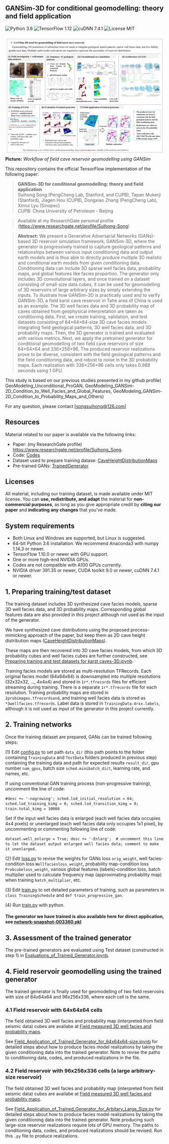 ## GANSim-3D for conditional geomodelling: theory and field application
![Python 3.6](https://img.shields.io/badge/python-3.6-green.svg?style=plastic)
![TensorFlow 1.12](https://img.shields.io/badge/tensorflow-1.12-green.svg?style=plastic)
![cuDNN 7.4.1](https://img.shields.io/badge/cudnn-7.4.1-green.svg?style=plastic)
![License MIT](https://img.shields.io/badge/license-MIT-green.svg?style=plastic)

![Teaser image](./Workflow_of_field_application_of_GANSim.png) 
**Picture:** *Workflow of field cave reservoir geomodelling using GANSim*

This repository contains the official TensorFlow implementation of the following paper:

> **GANSim-3D for conditional geomodelling: theory and field application**<br>
> Suihong Song (PengCheng Lab, Stanford, and CUPB), Tapan Mukerji (Stanford), Jiagen Hou (CUPB), Dongxiao Zhang (PengCheng Lab), Xinrui Lyu (Sinopec) <br>
> CUPB: China University of Petroleum - Beijing

> Available at my ResearchGate personal profile (https://www.researchgate.net/profile/Suihong-Song)

> **Abstract:** We present a Generative Adversarial Networks (GANs)-based 3D reservoir simulation framework, GANSim-3D, where the generator is progressively trained to capture geological patterns and relationships between various input conditioning data and output earth models and is thus able to directly produce multiple 3D realistic and conditional earth models from given conditioning data. Conditioning data can include 3D sparse well facies data, probability maps, and global features like facies proportion. The generator only includes 3D convolutional layers, and once trained on a dataset consisting of small-size data cubes, it can be used for geomodelling of 3D reservoirs of large arbitrary sizes by simply extending the inputs. To illustrate how GANSim-3D is practically used and to verify GANSim-3D, a field karst cave reservoir in Tahe area of China is used as an example. The 3D well facies data and 3D probability map of caves obtained from geophysical interpretation are taken as conditioning data. First, we create training, validation, and test datasets consisting of 64×64×64-size 3D cave facies models integrating field geological patterns, 3D well facies data, and 3D probability maps. Then, the 3D generator is trained and evaluated with various metrics. Next, we apply the pretrained generator for conditional geomodelling of two field cave reservoirs of size 64×64×64 and 336×256×96. The produced reservoir realizations prove to be diverse, consistent with the field geological patterns and the field conditioning data, and robust to noise in the 3D probability maps. Each realization with 336×256×96 cells only takes 0.988 seconds using 1 GPU. 

This study is based on our previous studies presented in my github profile(
GeoModeling_Unconditional_ProGAN, GeoModeling_GANSim-2D_Condition_to_Well_Facies_and_Global_Features, GeoModeling_GANSim-2D_Condition_to_Probability_Maps_and_Others)

For any question, please contact [songsuihong@126.com]<br>


## Resources

Material related to our paper is available via the following links:

- Paper: (my ResearchGate profile) https://www.researchgate.net/profile/Suihong_Song.
- Code: [Codes](./Codes/) 
- Dataset used to prepare training datase: [CaveHeightDistributionMaps](./CaveHeightDistributionMaps/)
- Pre-trained GANs: [TrainedGenerator](./TrainedGenerator/) 

## Licenses

All material, including our training dataset, is made available under MIT license. You can **use, redistribute, and adapt** the material for **non-commercial purposes**, as long as you give appropriate credit by **citing our paper** and **indicating any changes** that you've made.

## System requirements

* Both Linux and Windows are supported, but Linux is suggested.
* 64-bit Python 3.6 installation. We recommend Anaconda3 with numpy 1.14.3 or newer.
* TensorFlow 1.10.0 or newer with GPU support.
* One or more high-end NVIDIA GPUs.
* Codes are not compatible with A100 GPUs currently. 
* NVIDIA driver 391.35 or newer, CUDA toolkit 9.0 or newer, cuDNN 7.4.1 or newer.


## 1. Preparing training/test dataset

The training dataset includes 3D synthesized cave facies models, sparse 3D well facies data, and 3D probability maps. Corresponding global features data are also provided in this project although not used as the input of the generator. 

We have synthesized cave distributions using the proposed process-mimicking approach of the paper, but keep them as 2D cave height distribution maps ([CaveHeightDistributionMaps](./CaveHeightDistributionMaps/)). 

These maps are then recovered into 3D cave facies models, from which 3D probability cubes and well facies cubes are further constructed, see [Preparing training and test datasets for karst caves-3D.ipynb](./Codes/Preparing_training_and_test_datasets_for_karst_caves-3D.ipynb/). 

Training facies models are stored as multi-resolution TFRecords. Each original facies model (64x64x64) is downsampled into multiple resolutions (32x32x32, …, 4x4x4) and stored in `1r*.tfrecords` files for efficient streaming during training. There is a separate `1r*.tfrecords` file for each resolution. Training probability maps are stored in `2probimages.tfrecordsand`, and training well facies data is stored as `*3wellfacies.tfrecords`. Label data is stored in `TrainingData-4rxx.labels`, although it is not used as input of the generator in this project currently. 


## 2. Training networks

Once the training dataset are prepared, GANs can be trained following steps:

(1) Edit [config.py](./Codes/config.py) to set path `data_dir` (this path points to the folder containing `TrainingData` and `TestData` folders produced in previous step) containing the training data and path for expected results `result_dir`, gpu number `num_gpus`, batch size `sched.minibatch_dict`, learning rate, and names, etc.

If using conventional GAN training process (non-progressive training), uncomment the line of code: 
```
#desc += '-nogrowing'; sched.lod_initial_resolution = 64; sched.lod_training_kimg = 0; sched.lod_transition_kimg = 0; train.total_kimg = 10000
```

Set if the input well facies data is enlarged (each well facies data occupies 4x4 pixels) or unenlarged (each well facies data only occupies 1x1 pixel), by uncommenting or commenting following line of code:
```
dataset.well_enlarge = True; desc += '-Enlarg';  # uncomment this line to let the dataset output enlarged well facies data; comment to make it unenlarged.
```

(2) Edit [loss.py](./Codes/loss.py) to revise the weights for GANs loss `orig_weight`, well facies-condition loss `Wellfaciesloss_weight`, probability map-condition loss `Probcubeloss_weight`, various global features (labels)-condition loss, batch multiplier used to calculate frequency map (approximating probability map) when training `batch_multiplier`, etc.

(3) Edit [train.py](./Codes/train.py) to set detailed parameters of training, such as parameters in `class TrainingSchedule` and `def train_progressive_gan`.

(4) Run [train.py](./Codes/train.py) with python.

#### The generator we have trained is also available here for direct application, see [network-snapshot-003360.pkl](./TrainedGenerator/)


## 3. Assessment of the trained generator

The pre-trained generators are evaluated using Test dataset (constructed in step 1) in [Evaluations_of_Trained_Generator.ipynb](./Codes/Evaluations_of_Trained_Generator.ipynb). 


## 4. Field reservoir geomodelling using the trained generator

The trained generator is finally used for geomodelling of two field reservoirs with size of 64x64x64 and 96x256x336, where each cell is the same.

### 4.1 Field reservoir with 64x64x64 cells

The field obtained 3D well facies and probability map (interpreted from field seismic data) cubes are availabe at [Field measured 3D well facies and probability maps](./PracticalDataFromTahe/64x64x64/).

See [Field_Application_of_Trained_Generator_for_64x64x64-size.ipynb](./Codes/Field_Application_of_Trained_Generator_for_64x64x64-size.ipynb/) for detailed steps about how to produce facies model realizations by taking the given conditioning data into the trained generator. Note to revise the paths to conditioning data, codes, and produced realizations in the file.

### 4.2 Field reservoir with 96x256x336 cells (a large arbitrary-size reservoir)

The field obtained 3D well facies and probability map (interpreted from field seismic data) cubes are availabe at [Field measured 3D well facies and probability maps](./PracticalDataFromTahe/96x256x336/).

See [Field_Application_of_Trained_Generator_for_Arbitary_Large_Size.py](./Codes/Field_Application_of_Trained_Generator_for_Arbitary_Large_Size.py/) for detailed steps about how to produce facies model realizations by taking the given conditioning data into the trained generator. Note producing such large-size reservoir realizations require lots of GPU memory. The paths to conditioning data, codes, and produced realizations should be revised. Run this `.py` file to produce realizations.

